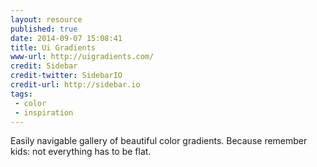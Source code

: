 ```yaml
---
layout: resource
published: true
date: 2014-09-07 15:08:41
title: Ui Gradients
www-url: http://uigradients.com/
credit: Sidebar
credit-twitter: SidebarIO
credit-url: http://sidebar.io
tags:
 - color
 - inspiration
---
```


Easily navigable gallery of beautiful color gradients. Because remember kids: not everything has to be flat.